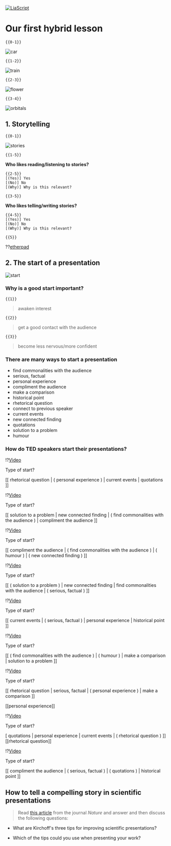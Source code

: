 <!--


author:   Dr. Mark Jacob, Maximilian Dörnbrack
email:
version:  0.0.1
language: de
narrator: UK English Female
comment: First hybrid lesson
icon: ./img/TUBAF_Logo_orig_RGB.jpg

-->

[![LiaScript](https://raw.githubusercontent.com/LiaScript/LiaScript/master/badges/course.svg)](https://liascript.github.io/course/?https://github.com/markjjacob/SciPres/blob/main/stories_and_starts.md)

# Our first hybrid lesson

    {{0-1}}
![car](https://edison.media/wp-content/uploads/paris-motor-show-2012-1080x675.jpg)

    {{1-2}}
![train](https://www.marketsgermany.com/wp-content/uploads/Mireo.jpg)

    {{2-3}}
![flower](https://i.ebayimg.com/images/g/FlgAAOSw47NdCPWX/s-l1600.jpg)

    {{3-4}}
![orbitals](https://upload.wikimedia.org/wikipedia/commons/thumb/7/70/Shapes_of_hybrid_orbitals.svg/800px-Shapes_of_hybrid_orbitals.svg.png)

## 1. Storytelling

    {{0-1}}
![stories](https://geekshumor.com/wp-content/uploads/2013/11/True-story-of-programmer.jpg)

    {{1-5}}
**Who likes reading/listening to stories?**

    {{2-5}}
    [(Yes)] Yes
    [(No)] No
    [(Why)] Why is this relevant?    

    {{3-5}}
**Who likes telling/writing stories?**

    {{4-5}}
    [(Yes)] Yes
    [(No)] No
    [(Why)] Why is this relevant?

    {{5}}
??[etherpad](https://pad.riseup.net/p/vVqEZnEb-incLU0HHPQR-keep)

## 2. The start of a presentation

![start](https://www.fernuni-hagen.de/zli/blog/wp-content/uploads/2018/09/studienstart.png)

### Why is a good start important?

    {{1}}
> awaken interest

    {{2}}
> get a good contact with the audience

    {{3}}
> become less nervous/more confident

### There are many ways to start a presentation

- find commonalities with the audience
- serious, factual
- personal experience
- compliment the audience
- make a comparison
- historical point
- rhetorical question
- connect to previous speaker
- current events
- new connected finding
- quotations
- solution to a problem
- humour

### How do TED speakers start their presentations?

!?[Video](https://youtu.be/8jPQjjsBbIc?t=12)

Type of start?

[[  rhetorical question
    | ( personal experience )
    |   current events
    | quotations
    ]]

!?[Video](https://www.youtube.com/watch?v=H6n3iNh4XLI)

Type of start?

[[  solution to a problem
    | new connected finding
    |  ( find commonalities with the audience )
    | compliment the audience
    ]]

!?[Video](https://www.youtube.com/watch?v=P_6vDLq64gE)

Type of start?

[[  compliment the audience
    | ( find commonalities with the audience )
    |  ( humour )
    | ( new connected finding )
    ]]

!?[Video](https://www.youtube.com/watch?v=eIho2S0ZahI)

Type of start?

[[  ( solution to a problem )
    | new connected finding
    |  find commonalities with the audience
    | ( serious, factual )
    ]]

!?[Video](https://www.youtube.com/watch?v=sRoqDVgFgSw)

Type of start?

[[  current events
    | ( serious, factual )
    |  personal experience
    | historical point
    ]]

!?[Video](https://www.youtube.com/watch?v=qYvXk_bqlBk)

Type of start?

[[  ( find commonalities with the audience )
    | ( humour )
    |  make a comparison
    | solution to a problem
    ]]

!?[Video](https://www.youtube.com/watch?v=LnJwH_PZXnM)

Type of start?

[[  rhetorical question
    | serious, factual
    | ( personal experience )
    | make a comparison
    ]]

[[personal experience]]

!?[Video](https://www.youtube.com/watch?v=-wkdH_wluhw)

Type of start?

[  quotations
    | personal experience
    |   current events
    | ( rhetorical question )
    ]]
[[rhetorical question]]

!?[Video](https://www.youtube.com/watch?v=Unzc731iCUY)

Type of start?

[[  compliment the audience
    | ( serious, factual )
    |  ( quotations )
    | historical point
    ]]

## How to tell a compelling story in scientific presentations



> Read [this article](https://www.nature.com/articles/d41586-021-03603-2) from the journal *Nature* and answer and then discuss the following questions:

- What are Kirchoff's three tips for improving scientific presentations?

- Which of the tips could you use when presenting your work?
